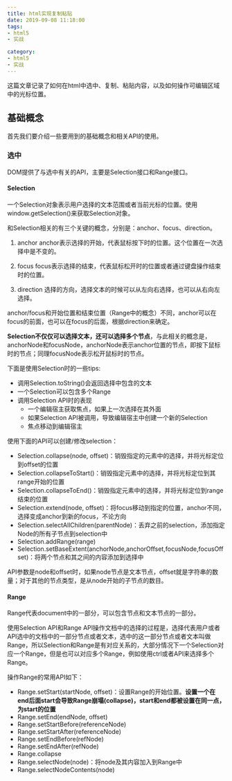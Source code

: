 ```yaml
---
title: html实现复制粘贴
date: 2019-09-08 11:18:00
tags:
- html5
- 实战

category:
- html5
- 实战
---
```

这篇文章记录了如何在html中选中、复制、粘贴内容，以及如何操作可编辑区域中的光标位置。

## 基础概念
首先我们要介绍一些要用到的基础概念和相关API的使用。

### 选中
DOM提供了与选中有关的API，主要是Selection接口和Range接口。

#### Selection
一个Selection对象表示用户选择的文本范围或者当前光标的位置。使用window.getSelection()来获取Selection对象。

和Selection相关的有三个关键的概念，分别是：anchor、focus、direction。

1. anchor
   anchor表示选择的开始，代表鼠标按下时的位置。这个位置在一次选择中是不变的。

2. focus
   focus表示选择的结束，代表鼠标松开时的位置或者通过键盘操作结束时的位置。

3. direction
   选择的方向，选择文本的时候可以从左向右选择，也可以从右向左选择。

anchor/focus和开始位置和结束位置（Range中的概念）不同，anchor可以在focus的前面，也可以在focus的后面，根据direction来确定。

**Selection不仅仅可以选择文本，还可以选择多个节点**，与此相关的概念是，anchorNode和focusNode，anchorNode表示anchor位置的节点，即按下鼠标时的节点；同理focusNode表示松开鼠标时的节点。

下面是使用Selection时的一些tips:
* 调用Selection.toString()会返回选择中包含的文本
* 一个Selection可以包含多个Range
* 调用Selection API时的表现
  * 一个编辑宿主获取焦点，如果上一次选择在其外面
  * 如果Selection API被调用，导致编辑宿主中创建一个新的Selection
  * 焦点移动到编辑宿主

使用下面的API可以创建/修改selection：
* Selection.collapse(node, offset)：销毁指定的元素中的选择，并将光标定位到offset的位置
* Selection.collapseToStart()：销毁指定元素中的选择，并将光标定位到其range开始的位置
* Selection.collapseToEnd()：销毁指定元素中的选择，并将光标定位到range结束的位置
* Selection.extend(node, offset)：将focus移动到指定的位置，anchor不同，选择变成anchor到新的focus，不论方向
* Selection.selectAllChildren(parentNode)：丢弃之前的selection，添加指定Node的所有子节点到selection中
* Selection.addRange(range)
* Selection.setBaseExtent(anchorNode,anchorOffset,focusNode,focusOffset)：将两个节点和其之间的内容添加到选择中

API参数是node和offset时，如果node节点是文本节点，offset就是字符串的数量；对于其他的节点类型，是从node开始的子节点的数目。


#### Range
Range代表document中的一部分，可以包含节点和文本节点的一部分。

使用Selection API和Range API操作文档中的选择的过程是，选择代表用户或者API选中的文档中的一部分节点或者文本，选中的这一部分节点或者文本叫做Range，所以Selection和Range是有对应关系的，大部分情况下一个Selection对应一个Range，但是也可以对应多个Range，例如使用ctrl或者API来选择多个Range。

操作Range的常用API如下：
* Range.setStart(startNode, offset)：设置Range的开始位置。**设置一个在end后面start会导致Range崩塌(collapse)，start和end都被设置在同一点，为start的位置**
* Range.setEnd(endNode, offset)
* Range.setStartBefore(referenceNode)
* Range.setStartAfter(referenceNode)
* Range.setEndBefore(refNode)
* Range.setEndAfter(refNode)
* Range.collapse
* Range.selectNode(node)：将node及其内容加入到Range中
* Range.selectNodeContents(node)

